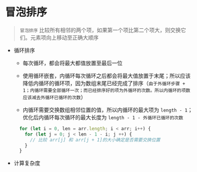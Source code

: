 # 冒泡排序

> `冒泡排序` 比较所有相邻的两个项，如果第一个项比第二个项大，则交换它们。元素项向上移动至正确大顺序

- 循环排序

  - 每次循环，都会将最大都值放置至最后一位

  - 使用循环嵌套，内循环每次循环之后都会将最大值放置于末尾；所以应该降低内循环的循环项，因为数组末尾已经完成了排序（`由于外循环步骤 + 1；内循环需要全部循环一次；而已经排序好的项为外循环的次数。所以内循环的项数应该减去外循环已循环的次数`）

  - 内循环需要交换数组相邻位置的值，所以内循环的最大项为 `length - 1`；优化后内循环每次循环的最大长度为 `length - 1 - 外循环已循环的次数`
  ```js
    for (let i = 0, len = arr.length; i < arr; i++) {
      for (let j = 0; j < len - 1 - i; j ++) {
        // 比较 arr[j] 和 arr[j + 1]的大小确定是否需要交换位置
      }
    }
  ```
- 计算复杂度